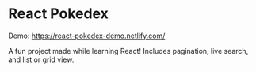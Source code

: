 # React Pokedex

Demo: https://react-pokedex-demo.netlify.com/

A fun project made while learning React! Includes pagination, live search, and list or grid view. 
